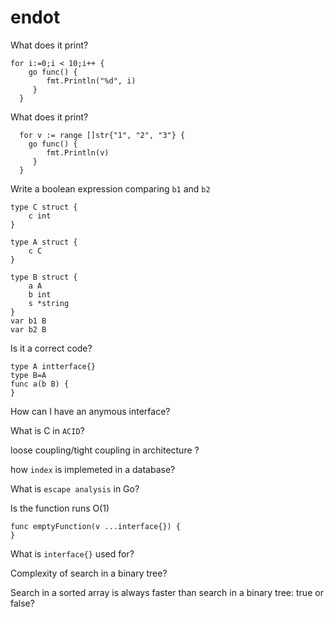 # endot


What does it print?
```
for i:=0;i < 10;i++ {
    go func() {
        fmt.Println("%d", i)
     }
  }
```

What does it print?
```
  for v := range []str{"1", "2", "3"} {
    go func() {
        fmt.Println(v)
     }
  }
```

Write a boolean expression comparing `b1` and `b2`
```
type C struct {
    c int
}

type A struct {
    c C
}

type B struct {
    a A
    b int
    s *string
}
var b1 B
var b2 B
```

Is it a correct code?
```
type A intterface{}
type B=A
func a(b B) {
}
```

How can I have an anymous interface?

What is C in `ACID`?

loose coupling/tight coupling in architecture ?

how `index` is implemeted in a database?

What is `escape analysis` in Go?

Is the function runs O(1)
```
func emptyFunction(v ...interface{}) {
}
```

What is `interface{}` used for?

Complexity of search in a binary tree?

Search in a sorted array is always faster than search in a binary tree: true or false?

